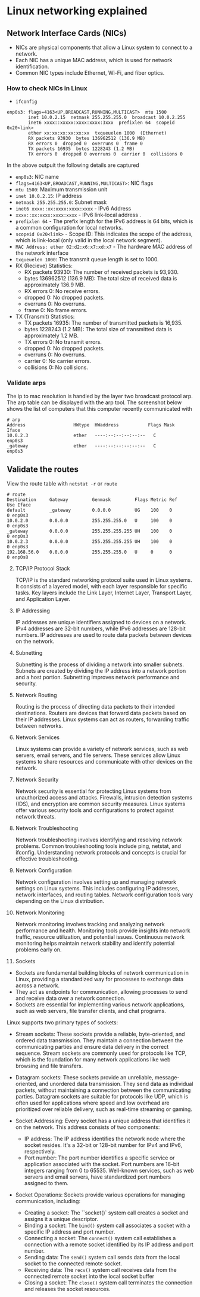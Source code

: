 # Linux networking explained

## Network Interface Cards (NICs)

- NICs are physical components that allow a Linux system to connect to a network.
- Each NIC has a unique MAC address, which is used for network identification.
- Common NIC types include Ethernet, Wi-Fi, and fiber optics.

### How to check NICs in Linux
- `ifconfig`

```
enp0s3: flags=4163<UP,BROADCAST,RUNNING,MULTICAST>  mtu 1500
        inet 10.0.2.15  netmask 255.255.255.0  broadcast 10.0.2.255
        inet6 xxxx::xxxxx:xxxx:xxxx:3xxx  prefixlen 64  scopeid 0x20<link>
        ether xx:xx:xx:xx:xx:xx  txqueuelen 1000  (Ethernet)
        RX packets 93930  bytes 136962512 (136.9 MB)
        RX errors 0  dropped 0  overruns 0  frame 0
        TX packets 16935  bytes 1228243 (1.2 MB)
        TX errors 0  dropped 0 overruns 0  carrier 0  collisions 0
```

In the above outpuit the following details are captured

- `enp0s3`: NIC name
- `flags=4163<UP,BROADCAST,RUNNING,MULTICAST>`: NIC flags
- `mtu 1500`: Maximum transmission unit
- `inet 10.0.2.15`: IP address
- `netmask 255.255.255.0`: Subnet mask
-  `inet6 xxxx::xx:xxxx:xxxx:xxxx` - IPv6 Address
- `xxxx::xx:xxxx:xxxx:xxxx` - IPv6 link-local address .
- `prefixlen 64` - The prefix length for the IPv6 address is 64 bits, which is a common configuration for local networks.
- `scopeid 0x20<link>` - Scope ID: This indicates the scope of the address, which is link-local (only valid in the local network segment).
- `MAC Address: ether 02:d2:x6:x7:xd:x7` - The hardware MAC address of the network interface
- `txqueuelen 1000`: The transmit queue length is set to 1000.
- RX (Recieve) Statistics:
    - RX packets 93930: The number of received packets is 93,930.
    - bytes 136962512 (136.9 MB): The total size of received data is approximately 136.9 MB.
    - RX errors 0: No receive errors.
    - dropped 0: No dropped packets.
    - overruns 0: No overruns.
    - frame 0: No frame errors.
- TX (Transmit) Statistics:
    - TX packets 16935: The number of transmitted packets is 16,935.
    - bytes 1228243 (1.2 MB): The total size of transmitted data is approximately 1.2 MB.
    - TX errors 0: No transmit errors.
    - dropped 0: No dropped packets.
    - overruns 0: No overruns.
    - carrier 0: No carrier errors.
    - collisions 0: No collisions.


### Validate arps

The ip to mac resolution is handled by the layer two broadcast protocol arp. The arp table
can be displayed with the arp tool. The screenshot below shows the list of computers that
this computer recently communicated with

```
# arp
Address                  HWtype  HWaddress           Flags Mask            Iface
10.0.2.3                 ether   ----:--:--:--:--:--   C                     enp0s3
_gateway                 ether   ----:--:--:--:--:--   C                     enp0s3
```

## Validate the routes

View the route table with `netstat -r` or `route`

```
# route
Destination     Gateway         Genmask         Flags Metric Ref    Use Iface
default         _gateway        0.0.0.0         UG    100    0        0 enp0s3
10.0.2.0        0.0.0.0         255.255.255.0   U     100    0        0 enp0s3
_gateway        0.0.0.0         255.255.255.255 UH    100    0        0 enp0s3
10.0.2.3        0.0.0.0         255.255.255.255 UH    100    0        0 enp0s3
192.168.56.0    0.0.0.0         255.255.255.0   U     0      0        0 enp0s8

```



2. TCP/IP Protocol Stack

    TCP/IP is the standard networking protocol suite used in Linux systems.
    It consists of a layered model, with each layer responsible for specific tasks.
    Key layers include the Link Layer, Internet Layer, Transport Layer, and Application Layer.

3. IP Addressing

    IP addresses are unique identifiers assigned to devices on a network.
    IPv4 addresses are 32-bit numbers, while IPv6 addresses are 128-bit numbers.
    IP addresses are used to route data packets between devices on the network.

4. Subnetting

    Subnetting is the process of dividing a network into smaller subnets.
    Subnets are created by dividing the IP address into a network portion and a host portion.
    Subnetting improves network performance and security.

5. Network Routing

    Routing is the process of directing data packets to their intended destinations.
    Routers are devices that forward data packets based on their IP addresses.
    Linux systems can act as routers, forwarding traffic between networks.

6. Network Services

    Linux systems can provide a variety of network services, such as web servers, email servers, and file servers.
    These services allow Linux systems to share resources and communicate with other devices on the network.

7. Network Security

    Network security is essential for protecting Linux systems from unauthorized access and attacks.
    Firewalls, intrusion detection systems (IDS), and encryption are common security measures.
    Linux systems offer various security tools and configurations to protect against network threats.

8. Network Troubleshooting

    Network troubleshooting involves identifying and resolving network problems.
    Common troubleshooting tools include ping, netstat, and ifconfig.
    Understanding network protocols and concepts is crucial for effective troubleshooting.

9. Network Configuration

    Network configuration involves setting up and managing network settings on Linux systems.
    This includes configuring IP addresses, network interfaces, and routing tables.
    Network configuration tools vary depending on the Linux distribution.

10. Network Monitoring

    Network monitoring involves tracking and analyzing network performance and health.
    Monitoring tools provide insights into network traffic, resource utilization, and potential issues.
    Continuous network monitoring helps maintain network stability and identify potential problems early on.

11. Sockets

- Sockets are fundamental building blocks of network communication in Linux, providing a standardized way for processes to exchange data across a network. 
- They act as endpoints for communication, allowing processes to send and receive data over a network connection. 
- Sockets are essential for implementing various network applications, such as web servers, file transfer clients, and chat programs.

Linux supports two primary types of sockets:

- Stream sockets: These sockets provide a reliable, byte-oriented, and ordered data transmission. They maintain a connection between the communicating parties and ensure data delivery in the correct sequence. Stream sockets are commonly used for protocols like TCP, which is the foundation for many network applications like web browsing and file transfers.

- Datagram sockets: These sockets provide an unreliable, message-oriented, and unordered data transmission. They send data as individual packets, without maintaining a connection between the communicating parties. Datagram sockets are suitable for protocols like UDP, which is often used for applications where speed and low overhead are prioritized over reliable delivery, such as real-time streaming or gaming.

- Socket Addressing: Every socket has a unique address that identifies it on the network. This address consists of two components:
    - IP address: The IP address identifies the network node where the socket resides. It's a 32-bit or 128-bit number for IPv4 and IPv6, respectively.
    - Port number: The port number identifies a specific service or application associated with the socket. Port numbers are 16-bit integers ranging from 0 to 65535. Well-known services, such as web servers and email servers, have standardized port numbers assigned to them.

- Socket Operations: Sockets provide various operations for managing communication, including:
    - Creating a socket: The ``socket()` system call creates a socket and assigns it a unique descriptor.
    - Binding a socket: The `bind()` system call associates a socket with a specific IP address and port number.
    - Connecting a socket: The `connect()` system call establishes a connection with a remote socket identified by its IP address and port number.
    - Sending data: The `send()` system call sends data from the local socket to the connected remote socket.
    - Receiving data: The `recv()` system call receives data from the connected remote socket into the local socket buffer
    - Closing a socket: The `close()` system call terminates the connection and releases the socket resources.
